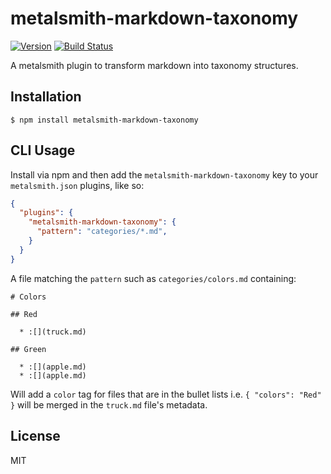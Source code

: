 # metalsmith-markdown-taxonomy

[![Version](https://img.shields.io/npm/v/metalsmith-transclude-transform.svg)](https://npmjs.com/package/metalsmith-transclude-transform) [![Build Status](https://travis-ci.org/contentascode/metalsmith-transclude-transform.svg?branch=master)](https://travis-ci.org/contentascode/metalsmith-transclude-transform)

  A metalsmith plugin to transform markdown into taxonomy structures.

## Installation

    $ npm install metalsmith-markdown-taxonomy

## CLI Usage

  Install via npm and then add the `metalsmith-markdown-taxonomy` key to your `metalsmith.json` plugins, like so:

```json
{
  "plugins": {
    "metalsmith-markdown-taxonomy": {
      "pattern": "categories/*.md",
    }
  }
}
```

A file matching the `pattern` such as `categories/colors.md` containing:
```
# Colors

## Red

  * :[](truck.md)

## Green

  * :[](apple.md)
  * :[](apple.md)
```

Will add a `color` tag for files that are in the bullet lists i.e. `{ "colors": "Red" }` will be merged in the `truck.md` file's metadata.

## License

  MIT
